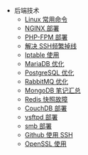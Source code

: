<!-- * 前端技术
    * [H5 WebApi](pages/front/webapi)
    * [ES6 常用技巧](pages/front/es6)
    * [Angular 开发记录](pages/front/angular)
    * [RxJS 笔记汇总](pages/front/rxjs)
    * [Ionic 开发记录](pages/front/ionic)
    * [Cordova 自定义插件](pages/front/cordova_plugin)
    * [PouchDB 笔记汇总](pages/front/pouchdb)
    * [Electron 笔记汇总](pages/front/electron)
    * [Service Work](pages/front/service_work) -->
* 后端技术
    * [Linux 常用命令](pages/op/linux)
    * [NGINX 部署](pages/op/nginx_install)
    * [PHP-FPM 部署](pages/op/php-fpm_install)
    * [解决 SSH频繁掉线](pages/op/ssh_disconnect)
    * [Iptable 使用](pages/op/iptable)
    * [MariaDB 优化](pages/db/mariadb)
    * [PostgreSQL 优化](pages/db/pgsql_ext)
    * [RabbitMQ 优化](pages/service/rabbitmq)
    * [MongoDB 笔记汇总](pages/db/mongodb)
    * [Redis 快照故障](pages/op/redis_rdb)
    * [CouchDB 部署](pages/db/couchdb)
    * [vsftpd 部署](pages/op/vsftp)
    * [smb 部署](pages/op/smb)
    * [Github 使用 SSH](pages/other/git_ssh)
    * [OpenSSL 使用](pages/other/openssl)